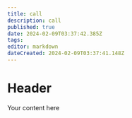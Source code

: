 ```yaml
---
title: call
description: call
published: true
date: 2024-02-09T03:37:42.385Z
tags: 
editor: markdown
dateCreated: 2024-02-09T03:37:41.148Z
---
```


# Header
Your content here